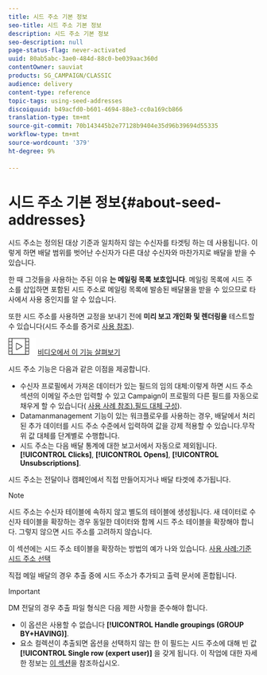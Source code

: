 ```yaml
---
title: 시드 주소 기본 정보
seo-title: 시드 주소 기본 정보
description: 시드 주소 기본 정보
seo-description: null
page-status-flag: never-activated
uuid: 80ab5abc-3ae0-484d-88c0-be039aac360d
contentOwner: sauviat
products: SG_CAMPAIGN/CLASSIC
audience: delivery
content-type: reference
topic-tags: using-seed-addresses
discoiquuid: b49acfd0-b601-4694-88e3-cc0a169cb866
translation-type: tm+mt
source-git-commit: 70b143445b2e77128b9404e35d96b39694d55335
workflow-type: tm+mt
source-wordcount: '379'
ht-degree: 9%

---
```



# 시드 주소 기본 정보{#about-seed-addresses}

시드 주소는 정의된 대상 기준과 일치하지 않는 수신자를 타겟팅 하는 데 사용됩니다. 이렇게 하면 배달 범위를 벗어난 수신자가 다른 대상 수신자와 마찬가지로 배달을 받을 수 있습니다.

한 때 그것들을 사용하는 주된 이유 **는 메일링 목록 보호입니다**. 메일링 목록에 시드 주소를 삽입하면 포함된 시드 주소로 메일링 목록에 발송된 배달물을 받을 수 있으므로 타사에서 사용 중인지를 알 수 있습니다.

또한 시드 주소를 사용하면 교정을 보내기 전에 **미리 보고 개인화 및 렌더링을** 테스트할 수 있습니다(시드 주소를 증거로 [사용 참조](../../delivery/using/steps-defining-the-target-population.md#using-seed-addresses-as-proof)).

![](assets/do-not-localize/how-to-video.png) [비디오에서 이 기능 살펴보기](../../delivery/using/steps-defining-the-target-population.md#seeds-and-proofs-video)

시드 주소 기능은 다음과 같은 이점을 제공합니다.

* 수신자 프로필에서 가져온 데이터가 있는 필드의 임의 대체:이렇게 하면 시드 주소 섹션의 이메일 주소만 입력할 수 있고 Campaign이 프로필의 다른 필드를 자동으로 채우게 할 수 있습니다( [사용 사례 참조).필드 대체 구성](../../delivery/using/use-case--configuring-the-field-substitution.md)).
* Datamanmanagement 기능이 있는 워크플로우를 사용하는 경우, 배달에서 처리된 추가 데이터를 시드 주소 수준에서 입력하여 값을 강제 적용할 수 있습니다.무작위 값 대체를 단계별로 수행합니다.
* 시드 주소는 다음 배달 통계에 대한 보고서에서 자동으로 제외됩니다. **[!UICONTROL Clicks]**, **[!UICONTROL Opens]**, **[!UICONTROL Unsubscriptions]**.

시드 주소는 전달이나 캠페인에서 직접 만들어지거나 배달 타겟에 추가됩니다.

>[!NOTE]
>
>시드 주소는 수신자 테이블에 속하지 않고 별도의 테이블에 생성됩니다. 새 데이터로 수신자 테이블을 확장하는 경우 동일한 데이터와 함께 시드 주소 테이블을 확장해야 합니다. 그렇지 않으면 시드 주소를 고려하지 않습니다.
>
>이 섹션에는 시드 주소 테이블을 확장하는 방법의 예가 나와 있습니다. [사용 사례:기준 시드 주소 선택](../../delivery/using/use-case--selecting-seed-addresses-on-criteria.md)

직접 메일 배달의 경우 추출 중에 시드 주소가 추가되고 출력 문서에 혼합됩니다.

>[!IMPORTANT]
>
>DM 전달의 경우 추출 파일 형식은 다음 제한 사항을 준수해야 합니다.
>
>* 이 옵션은 사용할 수 없습니다 **[!UICONTROL Handle groupings (GROUP BY+HAVING)]**.
>* 요소 컬렉션이 추출되면 옵션을 선택하지 않는 한 이 필드는 시드 주소에 대해 빈 값 **[!UICONTROL Single row (expert user)]** 을 갖게 됩니다. 이 작업에 대한 자세한 정보는 [이 섹션](../../platform/using/exporting-data.md#step-7---data-formatting)을 참조하십시오.

>


